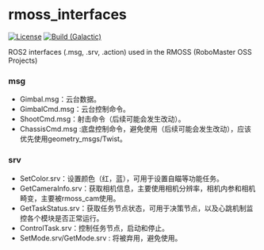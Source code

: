 # rmoss_interfaces

[![License](https://img.shields.io/badge/License-Apache%202.0-blue.svg)](https://opensource.org/licenses/Apache-2.0)
[![Build (Galactic)](https://github.com/robomaster-oss/rmoss_interfaces/actions/workflows/ci.yml/badge.svg)](https://github.com/robomaster-oss/rmoss_interfaces/actions/workflows/ci.yml)

ROS2 interfaces (.msg, .srv, .action) used in the RMOSS (RoboMaster OSS Projects)

### msg

* Gimbal.msg：云台数据。
* GimbalCmd.msg：云台控制命令。
* ShootCmd.msg：射击命令（后续可能会发生改动）。
* ChassisCmd.msg :底盘控制命令，避免使用（后续可能会发生改动），应该优先使用geometry_msgs/Twist。

### srv

* SetColor.srv：设置颜色（红，蓝），可用于设置自瞄等功能任务。
* GetCameraInfo.srv：获取相机信息，主要使用相机分辨率，相机内参和相机畸变，主要被rmoss_cam使用。
* GetTaskStatus.srv：获取任务节点状态，可用于决策节点，以及心跳机制监控各个模块是否正常运行。
* ControlTask.srv：控制任务节点，启动和停止。
* SetMode.srv/GetMode.srv : 将被弃用，避免使用。
